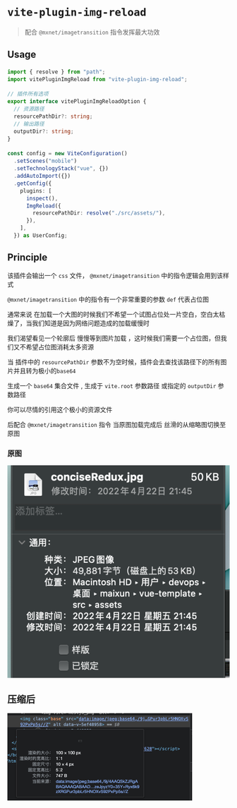 <!--
 * @Author: 邱狮杰
 * @Date: 2022-09-08 08:56:24
 * @LastEditTime: 2022-09-17 14:40:21
 * @Description:
 * @FilePath: /repo/packages/vite-plugin-img-reload/README.md
-->

# `vite-plugin-img-reload`

> 配合 `@mxnet/imagetransition` 指令发挥最大功效

## Usage

```ts
import { resolve } from "path";
import vitePluginImgReload from "vite-plugin-img-reload";

// 插件所有选项
export interface vitePluginImgReloadOption {
  // 资源路径
  resourcePathDir?: string;
  // 输出路径
  outputDir?: string;
}

const config = new ViteConfiguration()
  .setScenes("mobile")
  .setTechnologyStack("vue", {})
  .addAutoImport({})
  .getConfig({
    plugins: [
      inspect(),
      ImgReload({
        resourcePathDir: resolve("./src/assets/"),
      }),
    ],
  }) as UserConfig;
```

## Principle

该插件会输出一个 `css` 文件， `@mxnet/imagetransition` 中的指令逻辑会用到该样式

`@mxnet/imagetransition` 中的指令有一个非常重要的参数 `def` 代表占位图

通常来说 在加载一个大图的时候我们不希望一个试图占位处一片空白，空白太枯燥了，当我们知道是因为网络问题造成的加载缓慢时

我们渴望看见一个轮廓后 慢慢等到图片加载 ，这时候我们需要一个占位图，但我们又不希望占位图消耗太多资源

当 插件中的 `resourcePathDir` 参数不为空时候，插件会去查找该路径下的所有图片并且转为极小的`base64`

生成一个 `base64` 集合文件 , 生成于 `vite.root` 参数路径 或指定的 `outputDir` 参数路径

你可以尽情的引用这个极小的资源文件

后配合 `@mxnet/imagetransition` 指令 当原图加载完成后 丝滑的从缩略图切换至原图

### 原图

![ori](/packages/vite-plugin-img-reload/ori.png)

## 压缩后

![ori](/packages/vite-plugin-img-reload/base64.png)
